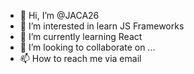 - 👋 Hi, I’m @JACA26
- 👀 I’m interested in learn JS Frameworks
- 🌱 I’m currently learning React
- 💞️ I’m looking to collaborate on ...
- 📫 How to reach me via email

<!---
JACA26/JACA26 is a ✨ special ✨ repository because its `README.md` (this file) appears on your GitHub profile.
You can click the Preview link to take a look at your changes.
--->
